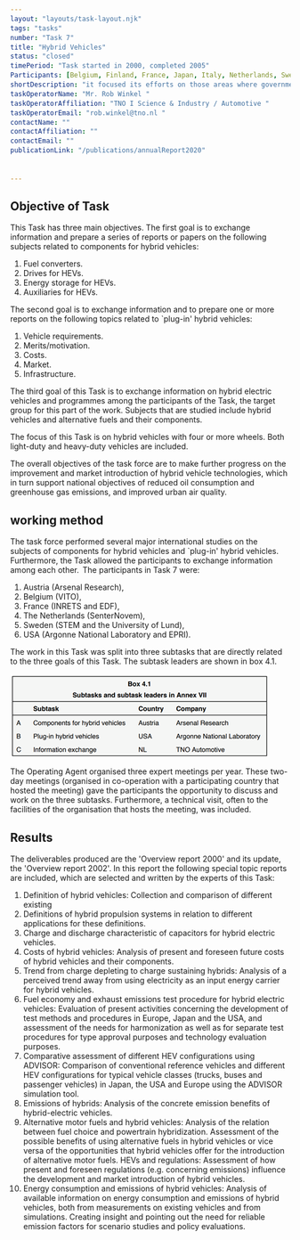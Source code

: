 ```yaml
---
layout: "layouts/task-layout.njk"
tags: "tasks"
number: "Task 7"
title: "Hybrid Vehicles"
status: "closed"
timePeriod: "Task started in 2000, completed 2005"
Participants: [Belgium, Finland, France, Japan, Italy, Netherlands, Sweden, the United States]
shortDescription: "it focused its efforts on those areas where governments are the main actors in research, namely in pre-competitive exploratory research."
taskOperatorName: "Mr. Rob Winkel "
taskOperatorAffiliation: "TNO I Science & Industry / Automotive "
taskOperatorEmail: "rob.winkel@tno.nl "
contactName: ""
contactAffiliation: ""
contactEmail: ""
publicationLink: "/publications/annualReport2020"


---
```


## Objective of Task
This Task has three main objectives. The first goal is to exchange information and prepare a series of reports or papers on the following subjects related to components for hybrid vehicles: 

1. Fuel converters. 
2. Drives for HEVs. 
3. Energy storage for HEVs. 
4. Auxiliaries for HEVs. 

The second goal is to exchange information and to prepare one or more reports on the following topics related to `plug-in' hybrid vehicles: 

1. Vehicle requirements. 
2. Merits/motivation. 
3. Costs. 
4. Market. 
5. Infrastructure. 

The third goal of this Task is to exchange information on hybrid electric vehicles and programmes among the participants of the Task, the target group for this part of the work. Subjects that are studied include hybrid vehicles and alternative fuels and their components. 

The focus of this Task is on hybrid vehicles with four or more wheels. Both light-duty and heavy-duty vehicles are included. 

The overall objectives of the task force are to make further progress on the improvement and market introduction of hybrid vehicle technologies, which in turn support national objectives of reduced oil consumption and greenhouse gas emissions, and improved urban air quality. 

## working method
The task force performed several major international studies on the subjects of components for hybrid vehicles and `plug-in' hybrid vehicles. Furthermore, the Task allowed the participants to exchange information among each other.  
The participants in Task 7 were: 
1. Austria (Arsenal Research), 
2. Belgium (VITO), 
3. France (INRETS and EDF), 
4. The Netherlands (SenterNovem), 
5. Sweden (STEM and the University of Lund), 
6. USA (Argonne National Laboratory and EPRI). 

The work in this Task was split into three subtasks that are directly related to the three goals of this Task. The subtask leaders are shown in box 4.1. 

![Subtasks and subtask leaders of task 7](/assets/images/task7-figure_one.png)


The Operating Agent organised three expert meetings per year. These two-day meetings (organised in co-operation with a participating country that hosted the meeting) gave the participants the opportunity to discuss and work on the three subtasks. Furthermore, a technical visit, often to the facilities of the organisation that hosts the meeting, was included. 

## Results
The deliverables produced are the 'Overview report 2000' and its update, the 'Overview report 2002'. In this report the following special topic reports are included, which are selected and written by the experts of this Task: 

1. Definition of hybrid vehicles: Collection and comparison of different existing 
2. Definitions of hybrid propulsion systems in relation to different applications for these definitions. 
3. Charge and discharge characteristic of capacitors for hybrid electric vehicles. 
4. Costs of hybrid vehicles: Analysis of present and foreseen future costs of hybrid vehicles and their components. 
5. Trend from charge depleting to charge sustaining hybrids: Analysis of a perceived trend away from using electricity as an input energy carrier for hybrid vehicles. 
6. Fuel economy and exhaust emissions test procedure for hybrid electric vehicles: Evaluation of present activities concerning the development of test methods and procedures in Europe, Japan and the USA, and assessment of the needs for harmonization as well as for separate test procedures for type approval purposes and technology evaluation purposes. 
7. Comparative assessment of different HEV configurations using ADVISOR: Comparison of conventional reference vehicles and different HEV configurations for typical vehicle classes (trucks, buses and passenger vehicles) in Japan, the USA and Europe using the ADVISOR simulation tool. 
8. Emissions of hybrids: Analysis of the concrete emission benefits of hybrid-electric vehicles. 
9. Alternative motor fuels and hybrid vehicles: Analysis of the relation between fuel choice and powertrain hybridization. Assessment of the possible benefits of using alternative fuels in hybrid vehicles or vice versa of the opportunities that hybrid vehicles offer for the introduction of alternative motor fuels. HEVs and regulations: Assessment of how present and foreseen regulations (e.g. concerning emissions) influence the development and market introduction of hybrid vehicles. 
10. Energy consumption and emissions of hybrid vehicles: Analysis of available information on energy consumption and emissions of hybrid vehicles, both from measurements on existing vehicles and from simulations. Creating insight and pointing out the need for reliable emission factors for scenario studies and policy evaluations. 